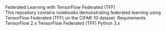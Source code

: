 Federated Learning with TensorFlow Federated (TFF) </br>
This repository contains notebooks demonstrating federated learning using TensorFlow Federated (TFF) on the CIFAR-10 dataset.
Requirements
TensorFlow 2.x
TensorFlow Federated (TFF)
Python 3.x
